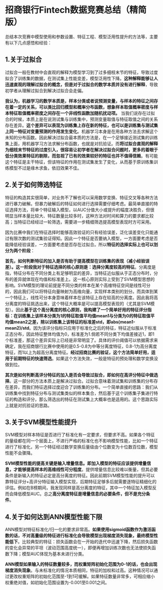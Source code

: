 # 招商银行Fintech数据竞赛总结（精简版）
总结本次竞赛中模型使用和参数设置、特征工程、模型泛用性提升的方法等，主要有以下几点感悟和经验：

## 1.关于过拟合

过拟合一般在教材中会直观的解释为模型学习到了过多细枝末节的特征，导致过度拟合了训练集的数据，在测试集上性能变差，模型泛用性下降。**这种解释能够让人迅速直观的理解过拟合的概念，但是对于过拟合的数学本质并没有进行解释**，导致初学者从理解过拟合到解决过拟合会走偏。

**我认为，机器学习的数学本质是，样本分类或者说预测变量，与样本的特征之间存在着一定的关系，可以类比回归模型和概率分布函数，想象样本取值概率密度与样本特征取值概率密度之间存在一个非线性函数加随机扰动项。** 当我们说存在过拟合的时候，本质上是在说测试集与训练集中，预测变量取值与特征取值之间的关系存在差异。**这个差异可以表现为训练集上存在新的特征，也可以是训练集与测试集上同一特征对变量预测的作用发生变化**。机器学习本身是在用各种方法去求解这个未知的分布函数。因此解决过拟合最本质的方法是，在一个足够接近测试集的训练集上面，用机器学习方法求解分布函数，也就是对抗验证。而**将过拟合直观的解释为细枝末节特征的过度引入，很容易让初学者在解决过拟合问题时，更多的着眼于低分类效果特征的剔除，而忽视了已有的效果较好的特征也并不值得信赖**。有可能这个特征是主干特征，但该特征的作用在测试集发生了变化，从而基于原训练集训练模型不过是缘木求鱼，依旧效果不佳。

## 2.关于如何筛选特征
特征的构造其实很简单，对业务不了解也可以采用数学变换、特征交叉等各种方法进行暴力破解。但暴力破解后的特征如何进行选择需要仔细考虑。最简单直接的特征选择方法，将单个特征输入模型，以AUC分值大小或提升的幅度决胜负，但很明显当样本量比较大、特征数量比较多时，这种方法对时间和算力的要求都比较高；当特征已经经过一轮筛选，需要进一步精细筛选提高模型表现时方可采用。

因为比赛中我们在特征选择时能够高效验证的只有经验误差，泛化误差变化只能通过有限次数的测试集验证得知。因此一个特征是否要纳入模型，一方面要考虑是否能降低经验误差，一方面要考虑是否存在过拟合。所以**特征的选择实际上也可以划分为两个阶段**：

**首先，如何判断特征的加入是否有助于提高模型在训练集的表现（减小经验误差）。这一阶段我对于特征选择的核心原则是：选择分离度较高的特征**。分离度是指，特征分布在不同分类上有足够明显的差异，当特征近似服从于正态分布时，分布的差异就体现在均值和标准差上。这一核心原则实际上受到了SVM模型思想的影响。SVM模型的理论前提是不同分类的样本在某个高维特征空间是线性可分的，因此我们可以将特征向量映射为高维向量，实现样本类别的划分。而具体到某一个特征上，线性可分本身意味着样本在该特征上存在较高的分离度。因此我将高分离度的特征挑选出来，这个特征大概率是可以提高模型表现的（尤其是SVM模型）。因此**基于这个高分离度的核心原则，我构建了一个简单好用的特征评分指标：在训练集上该样本分类为1的特征取值平均值mean1与分类为0的特征取值平均值mean2之差，除以训练集上该特征的标准差std，即abs(mean1-mean2)/std**。因为该评分指标只应用于标准化之后的特征，特征近似服从于标准正态分布，因此特征整体均值为0，标准差为1.倘若不同分类下均值差接近1，即1个标准差，那这个差异实际上已经是非常明显了。具体的评价阈值可以依据需求来确定，我在招商银行比赛中使用的是0.5-0.8为中等分离度特征，0.8-1为高分离度特征，而1以上为超高分离度特征。**经过招商比赛的验证，这个方法简单好用，适用于前期特征的快速筛选**。如果这个方法失效，一般是特征的预处理和数学变换没做到位。

**其次是如何判断高评分特征的加入是否会导致过拟合，即如何在高评分特征中做选择**。这一部分的方法本质上是解决过拟合。过拟合意味着测试集和训练集的分布存在差异，而我们特征选择过度迎合了训练集的分布。一个简单直接的思路：我们从训练集中找到特征分布与测试集类似的样本集合，然后基于这个训练集子集进行特征的构造和评分，那么筛选出的特征在测试集上大概率也是适用的。这个思路实际上就是对抗验证的思路。

## 3.关于SVM模型性能提升
SVM模型对样本特征是否进行了标准化有一定要求，但要求不高。如果各个特征的量级都在同一个层面上，不进行严格的标准化也不影响模型性能，比如一个特征进行了标准化，另一个特征经过数学变换后量级由个位数变为十位数百位数，模型性能不会骤降。

**SVM模型性能的提高关键是输入增量信息。即加入模型的特征应该提供增量信息，才能够提高样本的高维线性可分程度**。提供增量信息比较难以衡量，但其必要条件是新输入的特征必定是高分离度的特征。因此前期SVM模型性能的提升可以靠特征评分+高评分特征输入模型实现，后期特征足够多后就需要逐特征精细化的评估。例如在B榜期间，我发现同样是高分离度的特征，其中一个特征加入模型反而会降低模型AUC。总之**高分离度特征是增量信息的必要条件，但不是充分条件**。

## 4.关于如何达到ANN模型性能下限
ANN模型对特征标准化/归一化的要求非常高。**如果使用sigmoid函数作为激活函数的话，不对高量级的特征进行标准化会导致模型出现梯度消失现象，最终模型性能低下**。比较典型的特征：损失函数会在一开始的迭代中迅速下降，然后损失函数的变化会异常的平坦（波动范围高度统一），即便再增加训练次数也无法使损失函数下降；模型AUC体现为基本未进行分类。

**ANN模型如果输入的特征数量较多，而权重矩阵初始化范围为0-1的话，也会出现梯度消失现象**。与未标准化的情况本质相同，特征的加权和过高。这种情况可以通过更改权重矩阵的初始化范围至-1到1可缓解。如果特征数量非常多，可相应缩小权重绝对值，如初始化范围设置为-0.001至0.001之间。
